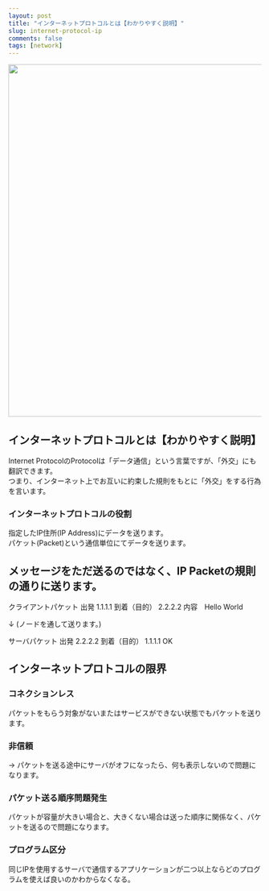 ```yaml
---
layout: post
title: "インターネットプロトコルとは【わかりやすく説明】"
slug: internet-protocol-ip
comments: false
tags: [network]
---
```

<img src="https://drive.google.com/uc?export=view&id=1yUekx5KlNiJ8pZqV6peX_dFFnHc_ZOva"  width="700" alt="">
  
## インターネットプロトコルとは【わかりやすく説明】
Internet ProtocolのProtocolは「データ通信」という言葉ですが、「外交」にも翻訳できます。  
つまり、インターネット上でお互いに約束した規則をもとに「外交」をする行為を言います。  

### インターネットプロトコルの役割
指定したIP住所(IP Address)にデータを送ります。  
パケット(Packet)という通信単位にてデータを送ります。  

## メッセージをただ送るのではなく、IP Packetの規則の通りに送ります。  

クライアントパケット
出発 1.1.1.1
到着（目的） 2.2.2.2
内容　Hello World

↓ (ノードを通して送ります。)

サーバパケット
出発 2.2.2.2
到着（目的） 1.1.1.1
OK

## インターネットプロトコルの限界
### コネクションレス
パケットをもらう対象がないまたはサービスができない状態でもパケットを送ります。　 

### 非信頼
→ パケットを送る途中にサーバがオフになったら、何も表示しないので問題になります。  

### パケット送る順序問題発生
パケットが容量が大きい場合と、大きくない場合は送った順序に関係なく、パケットを送るので問題になります。  

### プログラム区分
同じIPを使用するサーバで通信するアプリケーションが二つ以上ならどのプログラムを使えば良いのかわからなくなる。